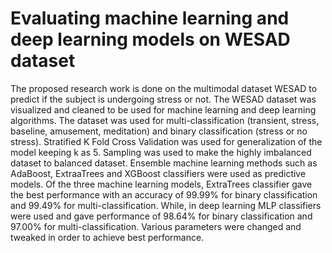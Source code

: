 # Evaluating machine learning and deep learning models on WESAD dataset

The proposed research work is done on the multimodal dataset WESAD to predict if the subject is undergoing stress or not.  The WESAD dataset was visualized and cleaned to be used for machine learning and deep learning algorithms. The dataset was used for multi-classification (transient, stress, baseline, amusement, meditation) and binary classification (stress or no stress). Stratified K Fold Cross Validation was used for generalization of the model keeping k as 5. Sampling was used to make the highly imbalanced dataset to balanced dataset. Ensemble machine learning methods such as AdaBoost, ExtraaTrees and XGBoost classifiers were used as predictive models. Of the three machine learning models, ExtraTrees classifier gave the best performance with an accuracy of 99.99% for binary classification and 99.49% for multi-classification. While, in deep learning MLP classifiers were used and gave performance of 98.64% for binary classification and 97.00% for multi-classification. Various parameters were changed and tweaked in order to achieve best performance. 
